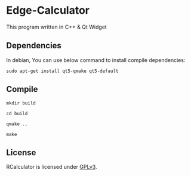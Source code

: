 # Edge-Calculator

This program written in C++ & Qt Widget

## Dependencies

In debian, You can use below command to install compile dependencies:

`sudo apt-get install qt5-qmake qt5-default`

## Compile

`mkdir build`

`cd build`

`qmake ..`

`make`

## License

RCalculator is licensed under [GPLv3](LICENSE).
